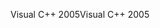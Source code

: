 <span data-ttu-id="c2827-101">Visual C++ 2005</span><span class="sxs-lookup"><span data-stu-id="c2827-101">Visual C++ 2005</span></span>
